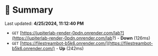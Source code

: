 # 📖 Summary
Last updated: **4/25/2024, 11:12:40 PM**

- `GET` [https://jupiterlab-render-0pdn.onrender.com/lab?](https://jupiterlab-render-0pdn.onrender.com/lab?) - **Down** (126ms)
- `GET` [https://filestreambot-b5k6.onrender.com/](https://filestreambot-b5k6.onrender.com/) - **Up** (242ms)
